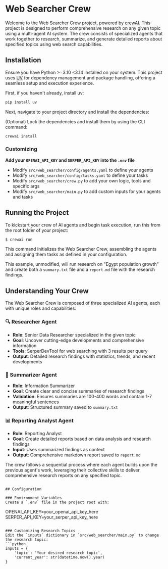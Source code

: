 # Web Searcher Crew

Welcome to the Web Searcher Crew project, powered by [crewAI](https://crewai.com). This project is designed to perform comprehensive research on any given topic using a multi-agent AI system. The crew consists of specialized agents that work together to research, summarize, and generate detailed reports about specified topics using web search capabilities.

## Installation

Ensure you have Python >=3.10 <3.14 installed on your system. This project uses [UV](https://docs.astral.sh/uv/) for dependency management and package handling, offering a seamless setup and execution experience.

First, if you haven't already, install uv:

```bash
pip install uv
```

Next, navigate to your project directory and install the dependencies:

(Optional) Lock the dependencies and install them by using the CLI command:
```bash
crewai install
```
### Customizing

**Add your `OPENAI_API_KEY` and `SERPER_API_KEY` into the `.env` file**

- Modify `src/web_searcher/config/agents.yaml` to define your agents
- Modify `src/web_searcher/config/tasks.yaml` to define your tasks
- Modify `src/web_searcher/crew.py` to add your own logic, tools and specific args
- Modify `src/web_searcher/main.py` to add custom inputs for your agents and tasks

## Running the Project

To kickstart your crew of AI agents and begin task execution, run this from the root folder of your project:

```bash
$ crewai run
```

This command initializes the Web Searcher Crew, assembling the agents and assigning them tasks as defined in your configuration.

This example, unmodified, will run research on "Egypt population growth" and create both a `summary.txt` file and a `report.md` file with the research findings.

## Understanding Your Crew

The Web Searcher Crew is composed of three specialized AI agents, each with unique roles and capabilities:

### 🔍 Researcher Agent
- **Role**: Senior Data Researcher specialized in the given topic
- **Goal**: Uncover cutting-edge developments and comprehensive information
- **Tools**: SerperDevTool for web searching with 3 results per query
- **Output**: Detailed research findings with statistics, trends, and recent developments

### 📝 Summarizer Agent  
- **Role**: Information Summarizer
- **Goal**: Create clear and concise summaries of research findings
- **Validation**: Ensures summaries are 100-400 words and contain 1-7 meaningful sentences
- **Output**: Structured summary saved to `summary.txt`

### 📊 Reporting Analyst Agent
- **Role**: Reporting Analyst  
- **Goal**: Create detailed reports based on data analysis and research findings
- **Input**: Uses summarized findings as context
- **Output**: Comprehensive markdown report saved to `report.md`

The crew follows a sequential process where each agent builds upon the previous agent's work, leveraging their collective skills to deliver comprehensive research reports on any specified topic.

```

## Configuration

### Environment Variables
Create a `.env` file in the project root with:
```
OPENAI_API_KEY=your_openai_api_key_here
SERPER_API_KEY=your_serper_api_key_here
```

### Customizing Research Topics
Edit the `inputs` dictionary in `src/web_searcher/main.py` to change the research topic:
```python
inputs = {
    'topic': 'Your desired research topic',
    'current_year': str(datetime.now().year)
}
```
